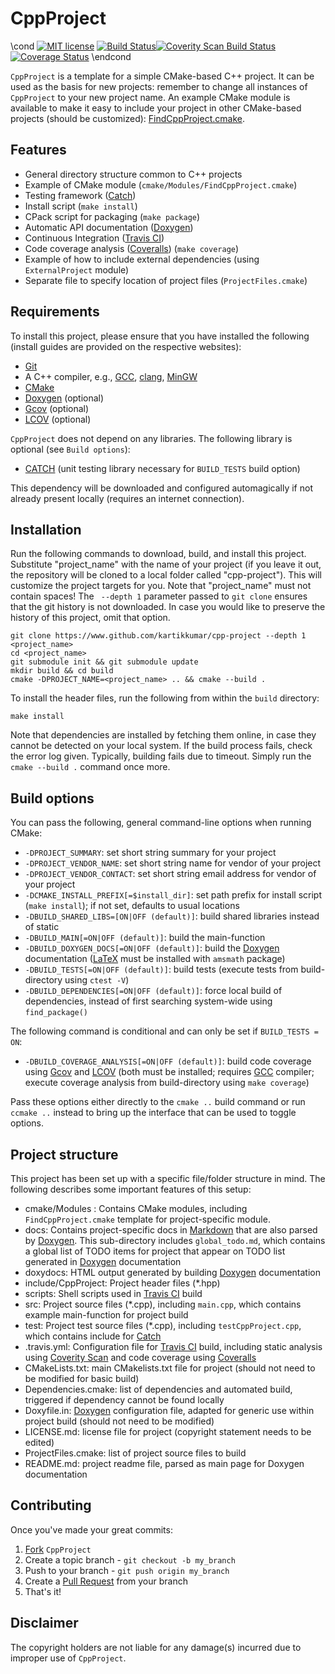 CppProject
===

\cond [![MIT license](http://img.shields.io/badge/license-MIT-brightgreen.svg)](http://opensource.org/licenses/MIT) [![Build Status](https://travis-ci.org/kartikkumar/cpp-project.svg?branch=master)](https://travis-ci.org/kartikkumar/cpp-project)[![Coverity Scan Build Status](https://scan.coverity.com/projects/3686/badge.svg)](https://scan.coverity.com/projects/3686) [![Coverage Status](https://coveralls.io/repos/kartikkumar/cpp-project/badge.png)](https://coveralls.io/r/kartikkumar/cpp-project) \endcond

`CppProject` is a template for a simple CMake-based C++ project. It can be used as the basis for new projects: remember to change all instances of `CppProject` to your new project name. An example CMake module is available to make it easy to include your project in other CMake-based projects (should be customized): [FindCppProject.cmake](https://github.com/kartikkumar/cmake-modules/Modules/FindCppProject.cmake).

Features
------

  - General directory structure common to C++ projects
  - Example of CMake module (`cmake/Modules/FindCppProject.cmake`)
  - Testing framework ([Catch](https://www.github.com/philsquared/Catch "Catch Github repository"))
  - Install script (`make install`)
  - CPack script for packaging (`make package`)
  - Automatic API documentation ([Doxygen](http://www.doxygen.org "Doxygen homepage"))
  - Continuous Integration ([Travis CI](https://travis-ci.org/ "Travis CI homepage"))
  - Code coverage analysis ([Coveralls](https://coveralls.io "Coveralls.io homepage")) (`make coverage`)
  - Example of how to include external dependencies (using `ExternalProject` module)
  - Separate file to specify location of project files (`ProjectFiles.cmake`)

Requirements
------

To install this project, please ensure that you have installed the following (install guides are provided on the respective websites):

  - [Git](http://git-scm.com)
  - A C++ compiler, e.g., [GCC](https://gcc.gnu.org/), [clang](http://clang.llvm.org/), [MinGW](http://www.mingw.org/)
  - [CMake](http://www.cmake.org)
  - [Doxygen](http://www.doxygen.org "Doxygen homepage") (optional)
  - [Gcov](https://gcc.gnu.org/onlinedocs/gcc/Gcov.html) (optional)
  - [LCOV](http://ltp.sourceforge.net/coverage/lcov.php) (optional)

`CppProject`  does not depend on any libraries. The following library is optional (see `Build options`):

  - [CATCH](https://www.github.com/philsquared/Catch) (unit testing library necessary for `BUILD_TESTS` build option)

This dependency will be downloaded and configured automagically if not already present locally (requires an internet connection).

Installation
------

Run the following commands to download, build, and install this project. Substitute "project_name" with the name of your project (if you leave it out, the repository will be cloned to a local folder called "cpp-project"). This will customize the project targets for you. Note that "project_name" must not contain spaces! The ` --depth 1` parameter passed to `git clone` ensures that the git history is not downloaded. In case you would like to preserve the history of this project, omit that option.

    git clone https://www.github.com/kartikkumar/cpp-project --depth 1 <project_name>
    cd <project_name>
    git submodule init && git submodule update
    mkdir build && cd build
    cmake -DPROJECT_NAME=<project_name> .. && cmake --build .

To install the header files, run the following from within the `build` directory:

    make install

Note that dependencies are installed by fetching them online, in case they cannot be detected on your local system. If the build process fails, check the error log given. Typically, building fails due to timeout. Simply run the `cmake --build .` command once more.

Build options
-------------

You can pass the following, general command-line options when running CMake:

  - `-DPROJECT_SUMMARY`: set short string summary for your project
  - `-DPROJECT_VENDOR_NAME`: set short string name for vendor of your project
  - `-DPROJECT_VENDOR_CONTACT`: set short string email address for vendor of your project
  - `-DCMAKE_INSTALL_PREFIX[=$install_dir]`: set path prefix for install script (`make install`); if not set, defaults to usual locations
  - `-DBUILD_SHARED_LIBS=[ON|OFF (default)]`: build shared libraries instead of static
  - `-DBUILD_MAIN[=ON|OFF (default)]`: build the main-function
  - `-DBUILD_DOXYGEN_DOCS[=ON|OFF (default)]`: build the [Doxygen](http://www.doxygen.org "Doxygen homepage") documentation ([LaTeX](http://www.latex-project.org/) must be installed with `amsmath` package)
  - `-DBUILD_TESTS[=ON|OFF (default)]`: build tests (execute tests from build-directory using `ctest -V`)
  - `-DBUILD_DEPENDENCIES[=ON|OFF (default)]`: force local build of dependencies, instead of first searching system-wide using `find_package()`

The following command is conditional and can only be set if `BUILD_TESTS = ON`:

 - `-DBUILD_COVERAGE_ANALYSIS[=ON|OFF (default)]`: build code coverage using [Gcov](https://gcc.gnu.org/onlinedocs/gcc/Gcov.html) and [LCOV](http://ltp.sourceforge.net/coverage/lcov.php) (both must be installed; requires [GCC](https://gcc.gnu.org/) compiler; execute coverage analysis from build-directory using `make coverage`)

Pass these options either directly to the `cmake ..` build command or run `ccmake ..` instead to bring up the interface that can be used to toggle options.

Project structure
-------------

This project has been set up with a specific file/folder structure in mind. The following describes some important features of this setup:

  - cmake/Modules : Contains CMake modules, including `FindCppProject.cmake` template for project-specific module.
  - docs: Contains project-specific docs in [Markdown](https://help.github.com/articles/github-flavored-markdown/ "GitHub Flavored Markdown") that are also parsed by [Doxygen](http://www.doxygen.org "Doxygen homepage"). This sub-directory includes `global_todo.md`, which contains a global list of TODO items for project that appear on TODO list generated in [Doxygen](http://www.doxygen.org "Doxygen homepage") documentation
  - doxydocs: HTML output generated by building [Doxygen](http://www.doxygen.org "Doxygen homepage") documentation
  - include/CppProject: Project header files (*.hpp)
  - scripts: Shell scripts used in [Travis CI](https://travis-ci.org/ "Travis CI homepage") build
  - src: Project source files (*.cpp), including `main.cpp`, which contains example main-function for project build
  - test: Project test source files (*.cpp), including `testCppProject.cpp`, which contains include for [Catch](https://www.github.com/philsquared/Catch "Catch Github repository")
  - .travis.yml: Configuration file for [Travis CI](https://travis-ci.org/ "Travis CI homepage") build, including static analysis using [Coverity Scan](https://scan.coverity.com/ "Coverity Scan homepage") and code coverage using [Coveralls](https://coveralls.io "Coveralls.io homepage")
  - CMakeLists.txt: main CMakelists.txt file for project (should not need to be modified for basic build)
  - Dependencies.cmake: list of dependencies and automated build, triggered if dependency cannot be found locally
  - Doxyfile.in: [Doxygen](http://www.doxygen.org "Doxygen homepage") configuration file, adapted for generic use within project build (should not need to be modified)
  - LICENSE.md: license file for project (copyright statement needs to be edited)
  - ProjectFiles.cmake: list of project source files to build
  - README.md: project readme file, parsed as main page for Doxygen documentation

Contributing
------------

Once you've made your great commits:

  1. [Fork](https://github.com/kartikkumar/cpp-project/fork) `CppProject`
  2. Create a topic branch - `git checkout -b my_branch`
  3. Push to your branch - `git push origin my_branch`
  4. Create a [Pull Request](http://help.github.com/pull-requests/) from your branch
  5. That's it!

Disclaimer
------

The copyright holders are not liable for any damage(s) incurred due to improper use of `CppProject`.
